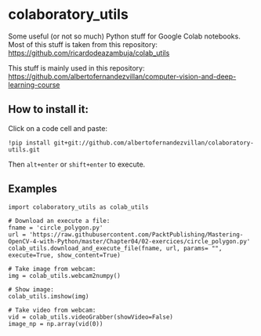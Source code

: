 # colaboratory_utils

Some useful (or not so much) Python stuff for Google Colab notebooks. 
Most of this stuff is taken from this repository: https://github.com/ricardodeazambuja/colab_utils

This stuff is mainly used in this repository: https://github.com/albertofernandezvillan/computer-vision-and-deep-learning-course

## How to install it:
Click on a code cell and paste:
```
!pip install git+git://github.com/albertofernandezvillan/colaboratory-utils.git
```
Then `alt+enter` or `shift+enter` to execute. 

## Examples

```
import colaboratory_utils as colab_utils
 
# Download an execute a file:
fname = 'circle_polygon.py'
url = 'https://raw.githubusercontent.com/PacktPublishing/Mastering-OpenCV-4-with-Python/master/Chapter04/02-exercices/circle_polygon.py'
colab_utils.download_and_execute_file(fname, url, params= "", execute=True, show_content=True)
 
# Take image from webcam:
img = colab_utils.webcam2numpy()

# Show image:
colab_utils.imshow(img)
 
# Take video from webcam:
vid = colab_utils.videoGrabber(showVideo=False)
image_np = np.array(vid(0))
```



